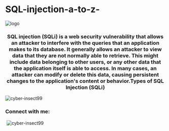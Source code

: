 # SQL-injection-a-to-z-
![logo](https://github.com/cyber-insect99/photo-gallery-/blob/main/Blue%20Gradient%20Modern%20LinkedIn%20Banner.png)
<h3 align="center">SQL injection (SQLi) is a web security vulnerability that allows an attacker to interfere with the queries that an application makes to its database. It generally allows an attacker to view data that they are not normally able to retrieve. This might include data belonging to other users, or any other data that the application itself is able to access. In many cases, an attacker can modify or delete this data, causing persistent changes to the application's content or behavior.Types of SQL Injection (SQLi)</h3>

<p align="left"> <img src="https://komarev.com/ghpvc/?username=cyber-insect99&label=Profile%20views&color=0e75b6&style=flat" alt="cyber-insect99" /> </p>

<h3 align="left">Connect with me:</h3>
<p align="left">
</p>

<p>&nbsp;<img align="center" src="https://github-readme-stats.vercel.app/api?username=cyber-insect99&show_icons=true&locale=en" alt="cyber-insect99" /></p>
